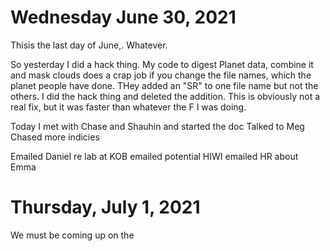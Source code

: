# Wednesday June 30, 2021

Thisis the last day of June,. Whatever.

So yesterday I did a hack thing. My code to digest Planet data, combine it and mask clouds does a crap job if you change the file names, which the planet people have done. THey added an "SR" to one file name but not the others. I did the hack thing and deleted the addition. This is obviously not a real fix, but it was faster than whatever the F I was doing. 


Today I 
met with Chase and Shauhin and started the doc
Talked to Meg
Chased more indicies

Emailed Daniel re lab at KOB
emailed potential HIWI
emailed HR about Emma 

# Thursday, July 1, 2021

We must be coming up on the 
